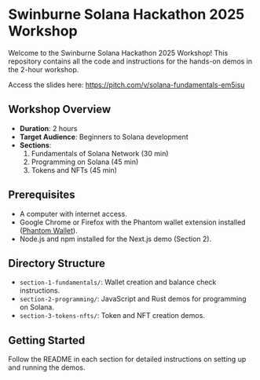 # Swinburne Solana Hackathon 2025 Workshop

Welcome to the Swinburne Solana Hackathon 2025 Workshop! This repository contains all the code and instructions for the hands-on demos in the 2-hour workshop.

Access the slides here: https://pitch.com/v/solana-fundamentals-em5isu

## Workshop Overview
- **Duration**: 2 hours
- **Target Audience**: Beginners to Solana development
- **Sections**:
  1. Fundamentals of Solana Network (30 min)
  2. Programming on Solana (45 min)
  3. Tokens and NFTs (45 min)

## Prerequisites
- A computer with internet access.
- Google Chrome or Firefox with the Phantom wallet extension installed ([Phantom Wallet](https://phantom.app/)).
- Node.js and npm installed for the Next.js demo (Section 2).

## Directory Structure
- `section-1-fundamentals/`: Wallet creation and balance check instructions.
- `section-2-programming/`: JavaScript and Rust demos for programming on Solana.
- `section-3-tokens-nfts/`: Token and NFT creation demos.

## Getting Started
Follow the README in each section for detailed instructions on setting up and running the demos.